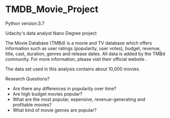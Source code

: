 # TMDB_Movie_Project

Python version:3.7<p></p>
Udacity's data analyst Nano Degree project

The Movie Database (TMBd) is a movie and TV database which offers information such as user ratings (popularity, user votes), budget, revenue, title, cast, duration, genres and release dates. All data is added by the TMBd community. For more information, please visit their official website .

The data set used in this analysis contains about 10,000 movies.

Research Questions?
<ul>
  <li>Are there any differences in popularity over time?</li>
  <li>Are high budget movies popular?</li>
 <li>What are the most popular, expensive, revenue-generating and profitable movies?</li>
  <li>What kind of movie genres are popular?</li>
</ul>
